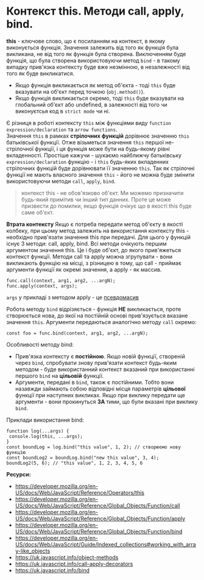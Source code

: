 # Контекст this. Методи call, apply, bind.

**this** - ключове слово, що є посиланням на контекст, в якому виконується функція. Значення залежить від того як функція була викликана, не від того як функція була створена. Виключенням буде функція, що була створена використовуючи метод `bind` - в такому випадку прив'язка контексту буде вже незмінною, в незалежності від того як буде викликатися.
- Якщо функція викликається як метод об'єкта - тоді `this` буде вказувати на об'єкт перед точкою (`obj.method()`). 
- Якщо функція викликається окремо, тоді `this` буде вказувати на глобальний об'єкт або undefined, в залежності від того чи виконуєтсья код в `strict mode` чи ні.

Є різниця в роботі контексту `this` між функціями виду `function expression/declaration` та `arrow functions`.  
Значення `this` в рамках **стрілочних функцій** дорівнює значенню `this` батьківської функції. Отже візьметься значення `this` першої не-стрілочної функції, і ця функція може бути на будь-якому рівні вкладенності. Простіше кажучи - шукаємо найближчу батьківську `expression/declaration` функцію - і `this` будь-яких вкладенних стрілочних функцій буде дорівнювати її значенню `this`.
Так як стрілочні функції не мають власного значення `this` - його не можна буде змінити використовуючи методи `call`, `apply`, `bind`.

> контекст this - не обов'язково об'єкт. Ми можемо призначити будь-який примітив чи інший тип данних. Проте це може призвести до помилки, якщо функція очікує що в якості this буде саме об'єкт.

**Втрата контексту**
Якщо є потреба передати метод об'єкту в якості колбеку, при цьому метод залежить на використання контексту this - необхідно прив'язати значення this при передачі. 
Для цього у функцій існує 3 методи: call, apply, bind. Всі методи очікують першим аргументом значення this. Це і буде об'єкт, до якого прив'яжеться контекст функції. Методи сall та apply можна згрупувати - вони викликають функцію на місці, з різницею в тому, що call - приймає аргументи функції як окремі значення, а apply - як массив.

    func.call(context, arg1, arg2, ...argN);
    func.apply(context, args);
`args` у прикладі з методом apply - це [псевдомасив](https://developer.mozilla.org/en-US/docs/Web/JavaScript/Guide/Indexed_collections#working_with_array-like_objects)

Робота методу `bind` відрізяється - функція **НЕ** викликається, проте створюється нова, до якої на постійній основі прив'язується вказане значення `this`. Аргументи передаються аналогічно методу `call` окремо:

    const foo = func.bind(context, arg1, arg2, ...argN);
Особливості методу bind:

 - Прив'язка контексту є **постійною**. Якщо новій функції, створеній через `bind`, спробувати знову прив'язати контекст будь-яким методом - буде використанний контекст вказаний при використанні першого `bind` на **цільовій** функції.
 - Аргументи, передані в `bind`, також є постійними. Тобто вони назавжди займають собою відповідні місця параметрів **цільової** функції при наступних викликах. Якщо при виклику передати ще аргументи - вони прокинуться **ЗА** тими, що були вказані при виклику `bind`.
 
 Приклади використання bind:
 ```
function log(...args) {
  console.log(this, ...args);
}
const boundLog = log.bind("this value", 1, 2); // створюємо нову функцію
const boundLog2 = boundLog.bind("new this value", 3, 4);
boundLog2(5, 6); // "this value", 1, 2, 3, 4, 5, 6
```

    

**Ресурси:**
 - https://developer.mozilla.org/en-US/docs/Web/JavaScript/Reference/Operators/this
 - https://developer.mozilla.org/en-US/docs/Web/JavaScript/Reference/Global_Objects/Function/call
 - https://developer.mozilla.org/en-US/docs/Web/JavaScript/Reference/Global_Objects/Function/apply
 - https://developer.mozilla.org/en-US/docs/Web/JavaScript/Reference/Global_Objects/Function/bind
 - https://developer.mozilla.org/en-US/docs/Web/JavaScript/Guide/Indexed_collections#working_with_array-like_objects
 - https://uk.javascript.info/object-methods
 - https://uk.javascript.info/call-apply-decorators
 - https://uk.javascript.info/bind

